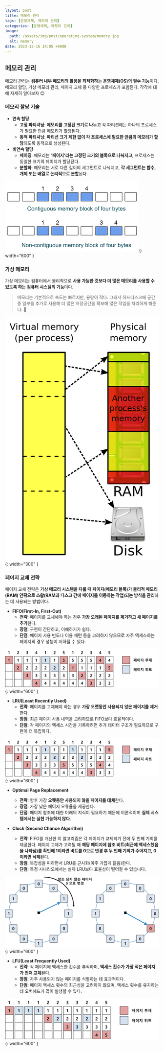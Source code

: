 ```yaml
---
layout: post
title: 메모리 관리
tags: [운영체제, 메모리 관리]
categories: [운영체제, 메모리 관리]
image:
  path: /assets/img/post/operating-system/memory.jpg
  alt: memory
date: 2023-12-16 14:05 +0900
---
```


## 메모리 관리

메모리 관리는 **컴퓨터 내부 메모리의 활용을 최적화하는 운영체제(OS)의 필수 기능**이다. 메모리 할당, 가상 메모리 관리, 페이지 교체 등 다양한 프로세스가 포함된다. 각각에 대해 자세히 알아보자 😉

### 메모리 할당 기술

- **연속 할당**
  - **고정 파티셔닝**: **메모리를 고정된 크기로 나누고** 각 파티션에는 하나의 프로세스가 필요한 만큼 메모리가 할당된다.
  - **동적 파티셔닝**: **파티션 크기 제한 없이 각 프로세스에 필요한 만큼의 메모리가 할당**되도록 동적으로 생성된다.
- **비연속 할당**
  - **페이징**: 메모리는 '**페이지'라는 고정된 크기의 블록으로 나눠지고**, 프로세스는 동일한 크기의 페이지가 할당된다.
  - **분할화**: 메모리는 서로 다른 길이의 세그먼트로 나눠지고, **각 세그먼트는 함수, 개체 또는 배열로 논리적으로 분할**된다.

![contiguous-and-non-contiguous-memory](/assets/img/post/operating-system/contiguous-and-non-contiguous-memory.png){: width="600" }

### 가상 메모리

가상 메모리는 컴퓨터에서 물리적으로 **사용 가능한 것보다 더 많은 메모리를 사용할 수 있도록 하는 컴퓨터 시스템의 기능**이다. <br>

> 메모리는 기본적으로 속도는 빠르지만, 용량이 작다. 그래서 하드디스크에 공간 중 일부를 추가로 사용해 더 많은 저장공간을 확보해 많은 작업을 처리하게 해준다. 🫢

![virtual-memory](/assets/img/post/operating-system/virtual-memory.png){: width="300" }

### 페이지 교체 전략

페이지 교체 전략은 **가상 메모리 시스템을 다룰 때 페이지(메모리 블록)가 물리적 메모리(RAM) 안팎으로 스왑(RAM과 디스크 간에 페이지를 이동하는 작업)되는 방식을 관리**하는 데 사용되는 방법이다.

- **FIFO(First-In, First-Out)**
  - **전략**: 페이지를 교체해야 하는 경우 **가장 오래된 페이지를 제거하고 새 페이지를 추가**한다.
  - **장점**: 구현이 간단하고, 이해하기가 쉽다.
  - **단점**: 페이지 사용 빈도나 이용 패턴 등을 고려하지 않으므로 자주 액세스하는 페이지의 경우 성능이 저하될 수 있다.

![fifo](/assets/img/post/operating-system/fifo.png){: width="600" }

- **LRU(Least Recently Used)**
  - **전략**: 페이지를 교체해야 하는 경우 **가장 오랫동안 사용되지 않은 페이지를 제거**한다.
  - **장점**: 최근 페이지 사용 내역을 고려하므로 FIFO보다 효율적이다.
  - **단점**: 각 페이지의 액세스 시간을 기록하려면 추가 데이터 구조가 필요하므로 구현이 더 복잡하다.

![lru](/assets/img/post/operating-system/lru.png){: width="600" }

- **Optimal Page Replacement**

  - **전략**: 향후 가장 **오랫동안 사용되지 않을 페이지를 대체**한다.
  - **장점**: 가장 낮은 페이지 오류율을 제공한다.
  - **단점**: 페이지 참조에 대한 미래의 지식이 필요하기 때문에 이론적이며 **실제 시스템에서는 실현 가능하지 않다**.

- **Clock (Second Chance Algorithm)**
  - **전략**: FIFO를 개선한 이 알고리즘은 각 페이지가 교체되기 전에 두 번째 기회를 제공한다. 페이지 교체가 고려될 때 **해당 페이지에 참조 비트(최근에 액세스했음을 나타냄)를 확인해 1이라면 비트를 0으로 변경 후 두 번째 기회가 주어지고, 0이라면 삭제**된다.
  - **장점**: 복잡성을 피하면서 LRU를 근사화(아주 가깝게 닮음)한다.
  - **단점**: 특정 시나리오에서는 실제 LRU보다 효율성이 떨어질 수 있습니다.

![clock](/assets/img/post/operating-system/clock.png){: width="600" }

- **LFU(Least Frequently Used)**
  - **전략**: 각 페이지에 액세스한 횟수를 추적하며, **액세스 횟수가 가장 적은 페이지가 먼저 교체**된다.
  - **장점**: 자주 사용되지 않는 페이지를 식별하는 데 효과적이다.
  - **단점**: 페이지 액세스 횟수의 최근성을 고려하지 않으며, 액세스 횟수를 유지하는 데 오버헤드가 많이 발생할 수 있다.

![lfu](/assets/img/post/operating-system/lfu.png){: width="600" }
